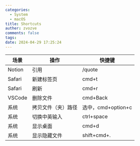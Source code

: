 ```yaml
---
categories:
  - System
  - macOS
title: Shortcuts
auther: zvozve
comments: false
tags: 
date: 2024-04-29 17:25:24
---
```


| 场景     | 操作        | 快捷键             |
| ------ | --------- | --------------- |
| Notion | 引用        | /quote          |
| Safari | 新建标签页     | cmd+t           |
| Safari | 刷新        | cmd+r           |
| VSCode | 删除文件      | cmd+Back        |
| 系统     | 拷贝文件（夹）路径 | 选中，cmd+option+c |
| 系统     | 切换中英输入    | ctrl+space      |
| 系统     | 显示桌面      | cmd+d           |
| 系统     | 显示隐藏文件    | shift+cmd+.     |
